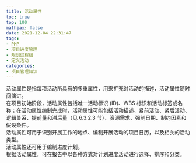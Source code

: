 ```yaml
---
title: 活动属性
toc: true
top: 100
mathjax: false
date: 2021-12-04 22:31:47
tags:
- PMP
- 项目进度管理
- 规划过程组
- 定义活动
categories:
- 项目管理知识
---
```

活动属性是指每项活动所具有的多重属性，用来扩充对活动的描述，活动属性随时间演进。  
在项目初始阶段，活动属性包括唯一活动标识 (ID)、WBS 标识和活动标签或名称；在活动属性编制完成时，活动属性可能包括活动描述、紧前活动、紧后活动、逻辑关系、提前量和滞后量（见 6.3.2.3 节）、资源需求、强制日期、制约因素和假设条件。  
活动属性可用于识别开展工作的地点、编制开展活动的项目日历，以及相关的活动类型。  
活动属性还可用于编制进度计划。  
根据活动属性，可在报告中以各种方式对计划进度活动进行选择、排序和分类。

